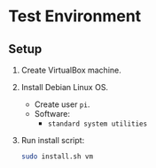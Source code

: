 # Test Environment

## Setup

1. Create VirtualBox machine.

2. Install Debian Linux OS.
	- Create user `pi`.
	- Software:
		- `standard system utilities`

3. Run install script:

	```bash
	sudo install.sh vm
	```
